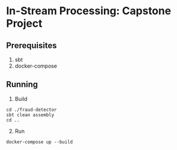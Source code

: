 # In-Stream Processing: Capstone Project


## Prerequisites
1. sbt
2. docker-compose

## Running
1. Build
```
cd ./fraud-detector
sbt clean assembly
cd ..
```

2. Run
```
docker-compose up --build
```
